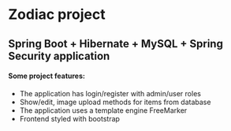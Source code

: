 # Zodiac project
## Spring Boot + Hibernate + MySQL + Spring Security application

#### Some project features:
- The application has login/register with admin/user roles
- Show/edit, image upload methods for items from database
- The application uses a template engine FreeMarker
- Frontend styled with bootstrap 

